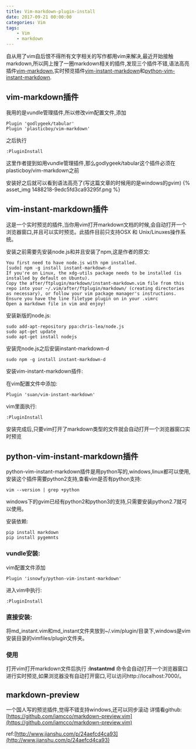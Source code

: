 ```yaml
---
title: Vim-markdown-plugin-install
date: 2017-09-21 00:00:00
categories: Vim
tags:
    - Vim
    - markdown
---
```



自从用了vim自后恨不得所有文字相关的写作都用vim来解决,最近开始接触markdown,所以网上搜了一圈markdown相关的插件,发现三个插件不错,语法高亮插件[vim-markdown](https://github.com/plasticboy/vim-markdown),实时预览插件[vim-instant-markdown](https://github.com/suan/vim-instant-markdown)和[python-vim-instant-markdown](https://github.com/isnowfy/python-vim-instant-markdown).

<!-- more -->

## vim-markdown插件

我用的是vundle管理插件,所以修改vim配置文件,添加
```
Plugin 'godlygeek/tabular'
Plugin 'plasticboy/vim-markdown'
```
之后执行
```
:PluginInstall
```

这里作者提到如用vundle管理插件,那么godlygeek/tabular这个插件必须在plasticboy/vim-markdown之前

安装好之后就可以看到语法高亮了(写这篇文章的时候用的是windows的gvim)
{% asset_img 1488218-9edc5fd3ca93295f.png %}

## vim-instant-markdown插件

这是一个实时预览的插件,当你用vim打开markdown文档的时候,会自动打开一个浏览器窗口,并且可以实时预览。此插件目前只支持OSX 和 Unix/Linuxes操作系统。

安装之前需要先安装node.js和并且安装了npm,这是作者的原文:
```
You first need to have node.js with npm installed.
[sudo] npm -g install instant-markdown-d
If you're on Linux, the xdg-utils package needs to be installed (is installed by default on Ubuntu).
Copy the after/ftplugin/markdown/instant-markdown.vim file from this repo into your ~/.vim/after/ftplugin/markdown/ (creating directories as necessary), or follow your vim package manager's instructions.
Ensure you have the line filetype plugin on in your .vimrc
Open a markdown file in vim and enjoy!
```

安装新版的node.js:
```
sudo add-apt-repository ppa:chris-lea/node.js
sudo apt-get update
sudo apt-get install nodejs
```
安装完node.js之后安装instant-markdown-d
```
sudo npm -g install instant-markdown-d
```

安装vim-instant-markdown插件:

在vim配置文件中添加:
```
Plugin 'suan/vim-instant-markdown'
```
vim里面执行:
```
:PluginInstall
```
安装完成后,只要vim打开了markdown类型的文件就会自动打开一个浏览器窗口实时预览


## python-vim-instant-markdown插件

python-vim-instant-markdown插件是用python写的,windows,linux都可以使用,安装这个插件需要python2支持,查看vim是否有python支持:
```
vim --version | grep +python
```
windows下的gvim已经有python2和python3的支持,只需要安装python2.7就可以使用。

安装依赖:
```
pip install markdown
pip install pygemnts
```
### vundle安装:

vim配置文件添加
```
Plugin 'isnowfy/python-vim-instant-markdown'
```
进入vim中执行:
```
:PluginInstall
```
### 直接安装:

将md_instant.vim和md_instant文件夹放到~/.vim/plugin/目录下,windows是vim安装目录的vimfiles/plugin文件夹。

### 使用

打开vim打开markdown文件后执行 **:Instantmd** 命令会自动打开一个浏览器窗口进行实时预览,如果浏览器没有自动打开窗口,可以访问http://localhost:7000/。

## markdown-preview
一个国人写的预览插件,觉得不错支持windows,还可以同步滚动
详情看github:[https://github.com/iamcco/markdown-preview.vim](https://github.com/iamcco/markdown-preview.vim)

ref:[http://www.jianshu.com/p/24aefcd4ca93](http://www.jianshu.com/p/24aefcd4ca93)
